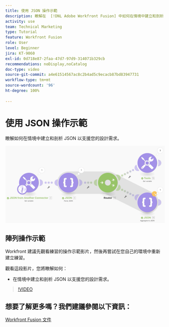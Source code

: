 ```yaml
---
title: 使用 JSON 操作示範
description: 瞭解在  [!DNL Adobe Workfront Fusion] 中如何在情境中建立和剖析 JSON 以支援您的設計需求。
activity: use
team: Technical Marketing
type: Tutorial
feature: Workfront Fusion
role: User
level: Beginner
jira: KT-9060
exl-id: 0d718e87-2faa-47d7-97d9-314071b329cb
recommendations: noDisplay,noCatalog
doc-type: video
source-git-commit: a4e61514567ac8c2b4ad5c9ecacb87bd83947731
workflow-type: tm+mt
source-wordcount: '96'
ht-degree: 100%

---
```


# 使用 JSON 操作示範

瞭解如何在情境中建立和剖析 JSON 以支援您的設計需求。

![影像顯示 Fusion 情境](assets/final-functional-bits-and-bobs-2.png)

## 陣列操作示範

Workfront 建議先觀看練習的操作示範影片，然後再嘗試在您自己的環境中重新建立練習。

觀看這段影片，您將瞭解如何：

* 在情境中建立和剖析 JSON 以支援您的設計需求。

>[!VIDEO](https://video.tv.adobe.com/v/335301/?quality=12&learn=on)



## 想要了解更多嗎？我們建議參閱以下資訊：

[Workfront Fusion 文件](https://experienceleague.adobe.com/docs/workfront/using/adobe-workfront-fusion/workfront-fusion-2.html?lang=zh-Hant)
